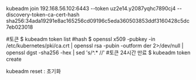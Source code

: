 kubeadm join 192.168.56.102:6443 --token uz2e14.y2087yqhc7890cj4     --discovery-token-ca-cert-hash sha256:34ada19291e8ac165256cd09196c5eda360503853ddf3160428c5dc7eb023018

#토큰
$ kubeadm token list
#hash
$ openssl x509 -pubkey -in /etc/kubernetes/pki/ca.crt | openssl rsa -pubin -outform der 2>/dev/null | openssl dgst -sha256 -hex | sed 's/^.* //'
#토큰 24시간 만료
$ kubeadm token create

kubeadm reset : 초기화